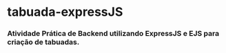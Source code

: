 # tabuada-expressJS

### Atividade Prática de Backend utilizando ExpressJS e EJS para criação de tabuadas.
